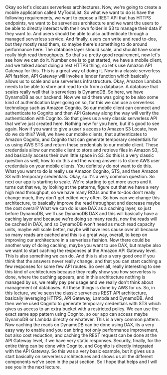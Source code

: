 
Okay so let's discuss serverless architectures.
Now, we're going to create
a mobile application called MyTodoList.
So what we want to do is have the following requirements,
we want to expose a REST API that has HTTPS endpoints,
we want to be serverless architecture
and we want the users to be able to directly interact
with their own folder in S3 to manage their data
if they want to.
And users should be able to also authenticate
through a managed serverless service.
And finally, users can write and read to-dos,
but they mostly read them,
so maybe there's something to do around performance here.
The database layer should scale,
and should have some really high read throughputs.
So that's a pretty good requirement,
now let's see how we can do it.
Number one is to get started, we have a mobile client,
and we talked about doing a rest HTTPS thing,
so let's use Amazon API Gateway for this.
This is a great way of doing it.
Now in a classic serverless API fashion,
API Gateway will invoke a lender function
which basically allows us to scale
and use serverless infrastructure.
Okay, Amazon Lambda needs to be able to store
and read to-do from a database.
A database that scales really well
that is serverless is DynamoDB.
So here, we have DynamoDB as our backend.
Now we said there was going to be also
some kind of authentication layer going on so,
for this we can use a serverless technology
such as Amazon Cognito.
So our mobile client can connect and authenticate
to Cognito and then API Gateway along the way
will verify the authentication with Cognito.
So that gives us a very classic serverless API
that we've just created here.
Nothing new for you here, but it's good to see again.
Now if you want to give a user's access to Amazon S3 Locate,
how do we do this?
Well, we have our mobile clients,
that authenticates to Amazon Cognito,
and Cognito that can generate temporary credentials for us
using AWS STS and return these credentials
to our mobile client.
These credentials allow our mobile client
to store and retrieve files in Amazon S3,
and basically access their own little space in S3.
So this is a very classic question as well,
how to do this and the wrong answer is
to store AWS user credentials on your mobile clients.
You definitely do not want to do this.
What you want to do is really use Amazon Cognito, STS,
and then Amazon S3 with temporary credentials.
Okay, so it's a very common question.
So next our app is starting to scale.
We're starting to get more users and it turns out
that we, by looking at the patterns,
figure out that we have a very high read throughput,
so we have many RCUs
and the to-dos don't really change much,
they don't get edited very often.
So how can we change this architecture,
to basically improve the read throughput
and decrease maybe the cost overall?
What we can do is use DAX as a caching layer,
so just before DynamoDB, we'll use DynamoDB DAX
and this will basically have a caching layer
and because we're doing so many reads,
now the reads will be cached in DAX,
and so DynamoDB won't need as much read capacity units,
maybe will scale better,
maybe will have less cause over all
because so many reads are cached and this is a great way,
overall, to keep on improving our architecture
in a serverless fashion.
Now there could be another way of doing caching,
maybe you want to use DAX, but maybe also we want
to start caching the responses
at the Amazon API Gateway level.
This is also something we can do.
And this is also a very good one if you think
that the answers never really change,
and that you can start caching a few responses
for some few API routes.
So over all, really interesting to see this kind
of architectures because they really show you
how serverless is done, where the caching appears,
and in this architecture nothing is managed by us,
we really pay per usage and we really don't think
about management of databases.
All these things is done by AWS for us.
So, in this lecture,
we've seen the classic serverless REST API architecture,
basically leveraging HTTPS, API Gateway, Lambda
and DynamoDB.
And then we've used Cognito
to generate temporary credentials with STS
which gives us access to an extra bucket
with a restricted policy.
We can use the exact same app pattern using Cognito,
so our app can access maybe DynamoDB
or Lambda directly or whatever.
This is a very common pattern.
Now caching the reads on DynamoDB can be done using DAX,
its a very easy way to enable and you can bring
not only performance improvement, but also cost reduction,
and caching the REST request can be done at
the API Gateway level, if we have very static responses.
Security, finally, for the entire thing
can be done with Cognito, and Cognito is directly integrated
with the API Gateway.
So this was a very basic example,
but it gives us a start basically
on serverless architectures and shows us
all the different components we've seen in the past section.
So I hope that helps and I will see you in the next lecture.